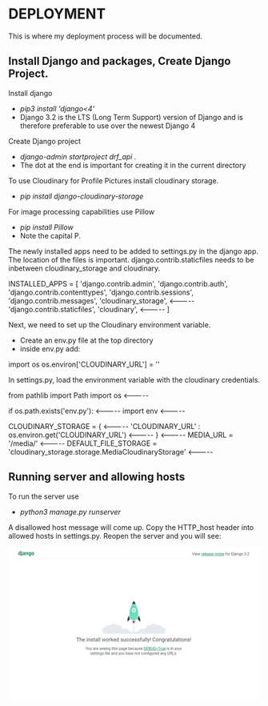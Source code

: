 # DEPLOYMENT

This is where my deployment process will be documented.

## Install Django and packages, Create Django Project.

Install django
- *pip3 install 'django<4'*
- Django 3.2 is the LTS (Long Term Support) version of Django and is therefore preferable to use over the newest Django 4

Create Django project
- *django-admin startproject drf_api .*
- The dot at the end is important for creating it in the current directory

To use Cloudinary for Profile Pictures install cloudinary storage.
- *pip install django-cloudinary-storage*

For image processing capabilities use Pillow
- *pip install Pillow*
- Note the capital P.

The newly installed apps need to be added to settings.py in the django app.
The location of the files is important. django.contrib.staticfiles needs to be inbetween cloudinary_storage and cloudinary.

INSTALLED_APPS = [
'django.contrib.admin',
'django.contrib.auth',
'django.contrib.contenttypes',
'django.contrib.sessions',
'django.contrib.messages',
'cloudinary_storage',           <-----
'django.contrib.staticfiles',
'cloudinary',                   <-----
]

Next, we need to set up the Cloudinary environment variable.
- Create an env.py file at the top directory
- inside env.py add:

import os
os.environ['CLOUDINARY_URL'] = '<Your cloudinary api key>'

In settings.py, load the environment variable with the cloudinary credentials.

from pathlib import Path
import os                        <-----

if os.path.exists('env.py'):     <-----
    import env                   <-----

CLOUDINARY_STORAGE = {           <-----
'CLOUDINARY_URL' : os.environ.get('CLOUDINARY_URL')   <-----
}                                <-----
MEDIA_URL = '/media/'            <-----
DEFAULT_FILE_STORAGE = 'cloudinary_storage.storage.MediaCloudinaryStorage'   <-----

## Running server and allowing hosts

To run the server use
- *python3 manage.py runserver*

A disallowed host message will come up. Copy the HTTP_host header into allowed hosts in settings.py.
Reopen the server and you will see:

    
![Live Django Project](images/deployment/deployment_1.png)





 
